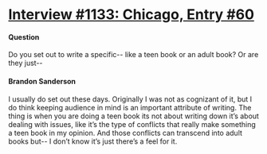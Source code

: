 # [Interview #1133: Chicago, Entry #60](https://www.theoryland.com/intvmain.php?i=1133#60)

#### Question

Do you set out to write a specific-- like a teen book or an adult book? Or are they just--

#### Brandon Sanderson

I usually do set out these days. Originally I was not as cognizant of it, but I do think keeping audience in mind is an important attribute of writing. The thing is when you are doing a teen book its not about writing down it’s about dealing with issues, like it’s the type of conflicts that really make something a teen book in my opinion. And those conflicts can transcend into adult books but-- I don’t know it’s just there’s a feel for it.

